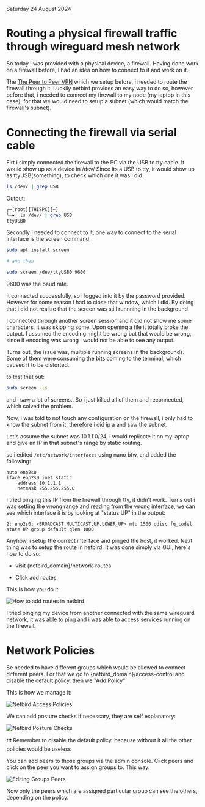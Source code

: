 Saturday 24 August 2024

# Routing a physical firewall traffic through wireguard mesh network

So today i was provided with a physical device, a firewall. Having done work on a firewall before, I had an idea on how to connect to it and work on it.

The [The Peer to Peer VPN](https://amrinder-cs.github.io/nebero-diary/21_august) which we setup before, i needed to route the firewall through it. Luckily netbird provides an easy way to do so, however before that, i needed to connect my firewall to my node (my laptop in this case), for that we would need to setup a subnet (which would match the firewall's subnet).



# Connecting the firewall via serial cable

Firt i simply connected the firewall to the PC via the USB to tty cable. It would show up as a device in /dev/
Since its a USB to tty, it would show up as ttyUSB(something), to check which one it was i did:

```bash
ls /dev/ | grep USB
```

Output:

```bash
┌─[root][THISPC][~]
└─▪  ls /dev/ | grep USB
ttyUSB0
```

Secondly i needed to connect to it, one way to connect to the serial interface is the screen command. 

```bash
sudo apt install screen

# and then

sudo screen /dev/ttyUSB0 9600
```

9600 was the baud rate.

It connected successfully, so i logged into it by the password provided. However for some reason i had to close that window, which i did. By doing that i did not realize that the screen was still runnning in the background. 

I connected through another screen session and it did not show me some characters, it was skipping some. Upon opening a file it totally broke the output. I assumed the encoding might be wrong but that would be wrong, since if encoding was wrong i would not be able to see any output. 

Turns out, the issue was, multiple running screens in the backgrounds. Some of them were consuming the bits coming to the terminal, which caused it to be distorted.

to test that out:

```bash
sudo screen -ls
```

and i saw a lot of screens.. So i just killed all of them and reconnected, which solved the problem.


Now, i was told to not touch any configuration on the firewall, i only had to know the subnet from it, therefore i did ip a and saw the subnet.

Let's assume the subnet was 10.1.1.0/24, i would replicate it on my laptop and give an IP in that subnet's range by static routing.

so i edited `/etc/network/interfaces` using nano btw, and added the following:


```
auto enp2s0
iface enp2s0 inet static
	address 10.1.1.1
	netmask 255.255.255.0

```

I tried pinging this IP from the firewall through tty, it didn't work. Turns out i was setting the wrong range and reading from the wrong interface, we can see which interface it is by looking at "status UP" in the output:


```
2: enp2s0: <BROADCAST,MULTICAST,UP,LOWER_UP> mtu 1500 qdisc fq_codel state UP group default qlen 1000
```

Anyhow, i setup the correct interface and pinged the host, it worked. Next thing was to setup the route in netbird. It was done simply via GUI, here's how to do so:

- visit {netbird_domain}/network-routes

- Click add routes


This is how you do it:


![How to add routes in netbird](https://nebero.amrinder-singh.me/netbird_routes.png)


I tried pinging my device from another connected with the same wireguard network, it was able to ping and i was able to access services running on the firewall.




# Network Policies

Se needed to have different groups which would be allowed to connect different peers. For that we go to {netbird_domain}/access-control and disable the default policy.
then we "Add Policy"

This is how we manage it:

![Netbird Access Policies](https://nebero.amrinder-singh.me/netbird_access_policies.png)

We can add posture checks if necessary, they are self explanatory:


![Netbird Posture Checks](https://nebero.amrinder-singh.me/netbird_posture_checks.png)


❗❗❗ Remember to disable the default policy, because without it all the other policies would be useless


You can add peers to those groups via the admin console. Click peers and click on the peer you want to assign groups to. This way:



![Editing Groups Peers](https://nebero.amrinder-singh.me/edit_peer_groups.png)

Now only the peers which are assigned particular group can see the others, depending on the policy.
